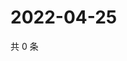 # 2022-04-25

共 0 条

<!-- BEGIN WEIBO -->
<!-- 最后更新时间 Mon Apr 25 2022 03:12:44 GMT+0800 (China Standard Time) -->

<!-- END WEIBO -->
